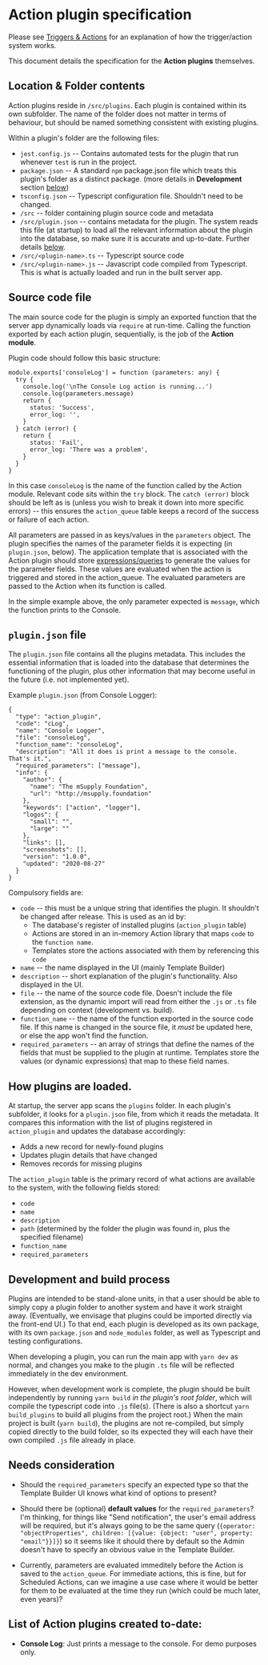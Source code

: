 # Action plugin specification

Please see [Triggers & Actions](./Triggers-and-Actions.md) for an explanation of how the trigger/action system works.

This document details the specification for the **Action plugins** themselves.

## Location & Folder contents

Action plugins reside in `/src/plugins`. Each plugin is contained within its own subfolder. The name of the folder does not matter in terms of behaviour, but should be named something consistent with existing plugins.

Within a plugin's folder are the following files:

- `jest.config.js` -- Contains automated tests for the plugin that run whenever `test` is run in the project.
- `package.json` -- A standard `npm` package.json file which treats this plugin's folder as a distinct package. (more details in **Development** section [below](#development))
- `tsconfig.json` -- Typescript configuration file. Shouldn't need to be changed.
- `/src` -- folder containing plugin source code and metadata
- `/src/plugin.json` -- contains metadata for the plugin. The system reads this file (at startup) to load all the relevant information about the plugin into the database, so make sure it is accurate and up-to-date. Further details [below](#plugin).
- `/src/<plugin-name>.ts` -- Typescript source code
- `/src/<plugin-name>.js` -- Javascript code compiled from Typescript. This is what is actually loaded and run in the built server app.

## Source code file

The main source code for the plugin is simply an exported function that the server app dynamically loads via `require` at run-time. Calling the function exported by each action plugin, sequentially, is the job of the **Action module**.

Plugin code should follow this basic structure:

```
module.exports['consoleLog'] = function (parameters: any) {
  try {
    console.log('\nThe Console Log action is running...')
    console.log(parameters.message)
    return {
      status: 'Success',
      error_log: '',
    }
  } catch (error) {
    return {
      status: 'Fail',
      error_log: 'There was a problem',
    }
  }
}
```

In this case `consoleLog` is the name of the function called by the Action module. Relevant code sits within the `try` block. The `catch (error)` block should be left as is (unless you wish to break it down into more specific errors) -- this ensures the `action_queue` table keeps a record of the success or failure of each action.

All parameters are passed in as keys/values in the `parameters` object. The plugin specifies the names of the parameter fields it is expecting (in `plugin.json`, below). The application template that is associated with the  Action plugin should store [expressions/queries](./Query-Syntax.md) to generate the values for the parameter fields. These values are evaluated when the action is triggered and stored in the action_queue. The evaluated parameters are passed to the Action when its function is called.

In the simple example above, the only parameter expected is `message`, which the function prints to the Console.

<a name="plugin"></a>

## `plugin.json` file

The `plugin.json` file contains all the plugins metadata. This includes the essential information that is loaded into the database that determines the functioning of the plugin, plus other information that may become useful in the future (i.e. not implemented yet).

Example `plugin.json` (from Console Logger):

```
{
  "type": "action_plugin",
  "code": "cLog",
  "name": "Console Logger",
  "file": "consoleLog",
  "function_name": "consoleLog",
  "description": "All it does is print a message to the console. That's it.",
  "required_parameters": ["message"],
  "info": {
    "author": {
      "name": "The mSupply Foundation",
      "url": "http://msupply.foundation"
    },
    "keywords": ["action", "logger"],
    "logos": {
      "small": "",
      "large": ""
    },
    "links": [],
    "screenshots": [],
    "version": "1.0.0",
    "updated": "2020-08-27"
  }
}
```

Compulsory fields are:

- `code` -- this must be a unique string that identifies the plugin. It shouldn't be changed after release. This is used as an id by:
  - The database's register of installed plugins (`action_plugin` table)
  - Actions are stored in an in-memory Action library that maps `code` to the `function name`.
  - Templates store the actions associated with them by referencing this `code`
- `name` -- the name displayed in the UI (mainly Template Builder)
- `description` -- short explanation of the plugin's functionality. Also displayed in the UI.
- `file` -- the name of the source code file. Doesn't include the file extension, as the dynamic import will read from either the `.js` or `.ts` file depending on context (development vs. build).
- `function_name` -- the name of the function exported in the source code file. If this name is changed in the source file, it _must_ be updated here, or else the app won't find the function.
- `required_parameters` -- an array of strings that define the names of the fields that must be supplied to the plugin at runtime. Templates store the values (or dynamic expressions) that map to these field names.

## How plugins are loaded.

At startup, the server app scans the `plugins` folder. In each plugin's subfolder, it looks for a `plugin.json` file, from which it reads the metadata. It compares this information with the list of plugins registered in `action_plugin` and updates the database accordingly:

- Adds a new record for newly-found plugins
- Updates plugin details that have changed
- Removes records for missing plugins

The `action_plugin` table is the primary record of what actions are available to the system, with the following fields stored:

- `code`
- `name`
- `description`
- `path` (determined by the folder the plugin was found in, plus the specified filename)
- `function_name`
- `required_parameters`

<a name="development"></a>

## Development and build process

Plugins are intended to be stand-alone units, in that a user should be able to simply copy a plugin folder to another system and have it work straight away. (Eventually, we envisage that plugins could be imported directly via the front-end UI.) To that end, each plugin is developed as its own package, with its own `package.json` and `node_modules` folder, as well as Typescript and testing configurations.

When developing a plugin, you can run the main app with `yarn dev` as normal, and changes you make to the plugin `.ts` file will be reflected immediately in the dev environment.

However, when development work is complete, the plugin should be built independently by running `yarn build` _in the plugin's root folder_, which will compile the typescript code into `.js` file(s). (There is also a shortcut `yarn build_plugins` to build all plugins from the project root.) When the main project is built (`yarn build`), the plugins are not re-compiled, but simply copied directly to the build folder, so its expected they will each have their own compiled `.js` file already in place.

## Needs consideration

- Should the `required_parameters` specify an expected type so that the Template Builder UI knows what kind of options to present?

- Should there be (optional) **default values** for the `required_parameters`? I'm thinking, for things like "Send notification", the user's email address will be required, but it's always going to be the same query (`{operator: "objectProperties", children: [{value: {object: "user", property: "email"}}]}`) so it seems like it should there by default so the Admin doesn't have to specify an obvious value in the Template Builder.

- Currently, parameters are evaluated immeditely before the Action is saved to the `action_queue`. For immediate actions, this is fine, but for Scheduled Actions, can we imagine a use case where it would be better for them to be evaluated at the time they run (which could be much later, even years)?

## List of Action plugins created to-date:

- **Console Log**: Just prints a message to the console. For demo purposes only.
